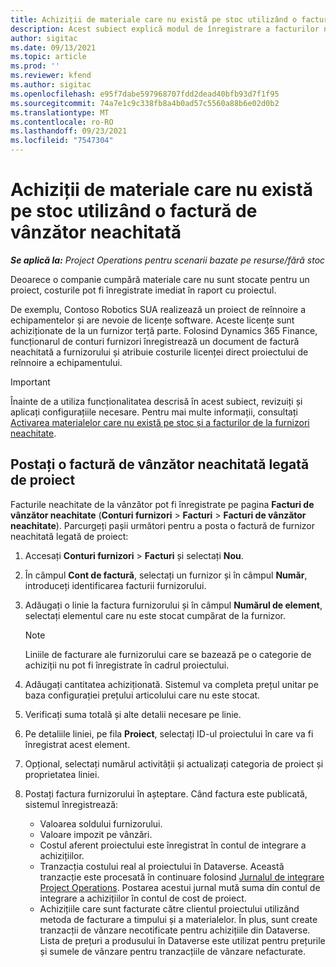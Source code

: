 ```yaml
---
title: Achiziții de materiale care nu există pe stoc utilizând o factură de vânzător neachitată
description: Acest subiect explică modul de înregistrare a facturilor neachitate de la furnizor.
author: sigitac
ms.date: 09/13/2021
ms.topic: article
ms.prod: ''
ms.reviewer: kfend
ms.author: sigitac
ms.openlocfilehash: e95f7dabe597968707fdd2dead40bfb93d7f1f95
ms.sourcegitcommit: 74a7e1c9c338fb8a4b0ad57c5560a88b6e02d0b2
ms.translationtype: MT
ms.contentlocale: ro-RO
ms.lasthandoff: 09/23/2021
ms.locfileid: "7547304"
---
```

# <a name="purchase-non-stocked-materials-using-a-pending-vendor-invoice"></a>Achiziții de materiale care nu există pe stoc utilizând o factură de vânzător neachitată

_**Se aplică la:** Project Operations pentru scenarii bazate pe resurse/fără stoc_

Deoarece o companie cumpără materiale care nu sunt stocate pentru un proiect, costurile pot fi înregistrate imediat în raport cu proiectul. 

De exemplu, Contoso Robotics SUA realizează un proiect de reînnoire a echipamentelor și are nevoie de licențe software. Aceste licențe sunt achiziționate de la un furnizor terță parte.  Folosind Dynamics 365 Finance, funcționarul de conturi furnizori înregistrează un document de factură neachitată a furnizorului și atribuie costurile licenței direct proiectului de reînnoire a echipamentului. 

> [!IMPORTANT]
> Înainte de a utiliza funcționalitatea descrisă în acest subiect, revizuiți și aplicați configurațiile necesare. Pentru mai multe informații, consultați [Activarea materialelor care nu există pe stoc și a facturilor de la furnizori neachitate](configure-materials-nonstocked.md). 

## <a name="post-a-project-related-pending-vendor-invoice"></a>Postați o factură de vânzător neachitată legată de proiect 

Facturile neachitate de la vânzător pot fi înregistrate pe pagina **Facturi de vânzător neachitate** (**Conturi furnizori** > **Facturi** > **Facturi de vânzător neachitate**). Parcurgeți pașii următori pentru a posta o factură de furnizor neachitată legată de proiect:

1. Accesați **Conturi furnizori** > **Facturi** și selectați **Nou**. 
2. În câmpul **Cont de factură**, selectați un furnizor și în câmpul **Număr**, introduceți identificarea facturii furnizorului.
3. Adăugați o linie la factura furnizorului și în câmpul **Numărul de element**, selectați elementul care nu este stocat cumpărat de la furnizor. 

    > [!NOTE]
    > Liniile de facturare ale furnizorului care se bazează pe o categorie de achiziții nu pot fi înregistrate în cadrul proiectului. 
    
5. Adăugați cantitatea achiziționată. Sistemul va completa prețul unitar pe baza configurației prețului articolului care nu este stocat. 
6. Verificați suma totală și alte detalii necesare pe linie.
7. Pe detaliile liniei, pe fila **Proiect**, selectați ID-ul proiectului în care va fi înregistrat acest element.
8. Opțional, selectați numărul activității și actualizați categoria de proiect și proprietatea liniei.
9. Postați factura furnizorului în așteptare. Când factura este publicată, sistemul înregistrează:
    
    - Valoarea soldului furnizorului.
    - Valoare impozit pe vânzări.
    - Costul aferent proiectului este înregistrat în contul de integrare a achizițiilor.
    - Tranzacția costului real al proiectului în Dataverse.  Această tranzacție este procesată în continuare folosind [Jurnalul de integrare Project Operations](../project-accounting/project-operations-integration-journal.md). Postarea acestui jurnal mută suma din contul de integrare a achizițiilor în contul de cost de proiect. 
    - Achizițiile care sunt facturate către clientul proiectului utilizând metoda de facturare a timpului și a materialelor. În plus, sunt create tranzacții de vânzare necotificate pentru achizițiile din Dataverse. Lista de prețuri a produsului în Dataverse este utilizat pentru prețurile și sumele de vânzare pentru tranzacțiile de vânzare nefacturate.
